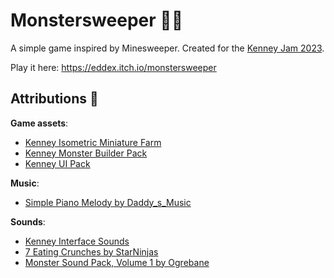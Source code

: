 # Monstersweeper 👨‍🌾

A simple game inspired by Minesweeper. Created for the [Kenney Jam 2023](https://itch.io/jam/kenney-jam-2023).

Play it here: https://eddex.itch.io/monstersweeper

## Attributions 🙏

**Game assets**:

- [Kenney Isometric Miniature Farm](https://kenney.nl/assets/isometric-miniature-farm)
- [Kenney Monster Builder Pack](https://kenney.nl/assets/monster-builder-pack)
- [Kenney UI Pack](https://kenney.nl/assets/ui-pack)

**Music**:

- [Simple Piano Melody by Daddy_s_Music](https://pixabay.com/music/modern-classical-simple-piano-melody-9834/)

**Sounds**:

- [Kenney Interface Sounds](https://kenney.nl/assets/interface-sounds)
- [7 Eating Crunches by StarNinjas](https://opengameart.org/content/7-eating-crunches)
- [Monster Sound Pack, Volume 1 by Ogrebane](https://opengameart.org/content/monster-sound-pack-volume-1)
